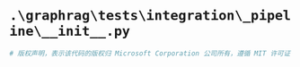 # `.\graphrag\tests\integration\_pipeline\__init__.py`

```py
# 版权声明，表示该代码的版权归 Microsoft Corporation 公司所有，遵循 MIT 许可证
```